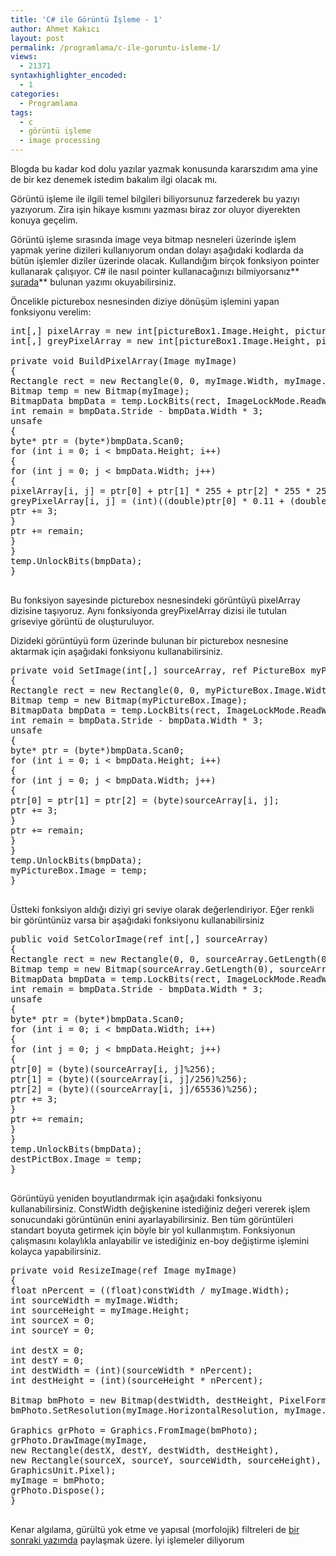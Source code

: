 ```yaml
---
title: 'C# ile Görüntü İşleme - 1'
author: Ahmet Kakıcı
layout: post
permalink: /programlama/c-ile-goruntu-isleme-1/
views:
  - 21371
syntaxhighlighter_encoded:
  - 1
categories:
  - Programlama
tags:
  - c
  - görüntü işleme
  - image processing
---
```

Blogda bu kadar kod dolu yazılar yazmak konusunda kararszıdım ama yine de bir kez denemek istedim bakalım ilgi olacak mı.

Görüntü işleme ile ilgili temel bilgileri biliyorsunuz farzederek bu yazıyı yazıyorum. Zira işin hikaye kısmını yazması biraz zor oluyor diyerekten konuya geçelim.

<!--more-->

Görüntü işleme sırasında image veya bitmap nesneleri üzerinde işlem yapmak yerine dizileri kullanıyorum ondan dolayı aşağıdaki kodlarda da bütün işlemler diziler üzerinde olacak. Kullandığım birçok fonksiyon pointer kullanarak çalışıyor. C# ile nasıl pointer kullanacağınızı bilmiyorsanız** [şurada][1]** bulunan yazımı okuyabilirsiniz.

Öncelikle picturebox nesnesinden diziye dönüşüm işlemini yapan fonksiyonu verelim:

<pre class="brush: csharp; title: ; notranslate" title="">int[,] pixelArray = new int[pictureBox1.Image.Height, pictureBox1.Image.Width];
int[,] greyPixelArray = new int[pictureBox1.Image.Height, pictureBox1.Image.Width];

private void BuildPixelArray(Image myImage)
{
Rectangle rect = new Rectangle(0, 0, myImage.Width, myImage.Height);
Bitmap temp = new Bitmap(myImage);
BitmapData bmpData = temp.LockBits(rect, ImageLockMode.ReadWrite, PixelFormat.Format24bppRgb);
int remain = bmpData.Stride - bmpData.Width * 3;
unsafe
{
byte* ptr = (byte*)bmpData.Scan0;
for (int i = 0; i &lt; bmpData.Height; i++)
{
for (int j = 0; j &lt; bmpData.Width; j++)
{
pixelArray[i, j] = ptr[0] + ptr[1] * 255 + ptr[2] * 255 * 255;
greyPixelArray[i, j] = (int)((double)ptr[0] * 0.11 + (double)ptr[1] * 0.59 + (double)ptr[2] * 0.3);
ptr += 3;
}
ptr += remain;
}
}
temp.UnlockBits(bmpData);
}

</pre>

Bu fonksiyon sayesinde picturebox nesnesindeki görüntüyü pixelArray dizisine taşıyoruz. Aynı fonksiyonda greyPixelArray dizisi ile tutulan griseviye görüntü de oluşturuluyor.

Dizideki görüntüyü form üzerinde bulunan bir picturebox nesnesine aktarmak için aşağıdaki fonksiyonu kullanabilirsiniz.

<pre class="brush: csharp; title: ; notranslate" title="">private void SetImage(int[,] sourceArray, ref PictureBox myPictureBox)
{
Rectangle rect = new Rectangle(0, 0, myPictureBox.Image.Width, myPictureBox.Image.Height);
Bitmap temp = new Bitmap(myPictureBox.Image);
BitmapData bmpData = temp.LockBits(rect, ImageLockMode.ReadWrite, PixelFormat.Format24bppRgb);
int remain = bmpData.Stride - bmpData.Width * 3;
unsafe
{
byte* ptr = (byte*)bmpData.Scan0;
for (int i = 0; i &lt; bmpData.Height; i++)
{
for (int j = 0; j &lt; bmpData.Width; j++)
{
ptr[0] = ptr[1] = ptr[2] = (byte)sourceArray[i, j];
ptr += 3;
}
ptr += remain;
}
}
temp.UnlockBits(bmpData);
myPictureBox.Image = temp;
}

</pre>

Üstteki fonksiyon aldığı diziyi gri seviye olarak değerlendiriyor. Eğer renkli bir görüntünüz varsa bir aşağıdaki fonksiyonu kullanabilirsiniz

<pre class="brush: csharp; title: ; notranslate" title="">public void SetColorImage(ref int[,] sourceArray)
{
Rectangle rect = new Rectangle(0, 0, sourceArray.GetLength(0), sourceArray.GetLength(1));
Bitmap temp = new Bitmap(sourceArray.GetLength(0), sourceArray.GetLength(1));
BitmapData bmpData = temp.LockBits(rect, ImageLockMode.ReadWrite, PixelFormat.Format24bppRgb);
int remain = bmpData.Stride - bmpData.Width * 3;
unsafe
{
byte* ptr = (byte*)bmpData.Scan0;
for (int i = 0; i &lt; bmpData.Width; i++)
{
for (int j = 0; j &lt; bmpData.Height; j++)
{
ptr[0] = (byte)(sourceArray[i, j]%256);
ptr[1] = (byte)((sourceArray[i, j]/256)%256);
ptr[2] = (byte)((sourceArray[i, j]/65536)%256);
ptr += 3;
}
ptr += remain;
}
}
temp.UnlockBits(bmpData);
destPictBox.Image = temp;
}

</pre>

Görüntüyü yeniden boyutlandırmak için aşağıdaki fonksiyonu kullanabilirsiniz. ConstWidth değişkenine istediğiniz değeri vererek işlem sonucundaki görüntünün enini ayarlayabilirsiniz. Ben tüm görüntüleri standart boyuta getirmek için böyle bir yol kullanmıştım. Fonksiyonun çalışmasını kolaylıkla anlayabilir ve istediğiniz en-boy değiştirme işlemini kolayca yapabilirsiniz.

<pre class="brush: csharp; title: ; notranslate" title="">private void ResizeImage(ref Image myImage)
{
float nPercent = ((float)constWidth / myImage.Width);
int sourceWidth = myImage.Width;
int sourceHeight = myImage.Height;
int sourceX = 0;
int sourceY = 0;

int destX = 0;
int destY = 0;
int destWidth = (int)(sourceWidth * nPercent);
int destHeight = (int)(sourceHeight * nPercent);

Bitmap bmPhoto = new Bitmap(destWidth, destHeight, PixelFormat.Format24bppRgb);
bmPhoto.SetResolution(myImage.HorizontalResolution, myImage.VerticalResolution);

Graphics grPhoto = Graphics.FromImage(bmPhoto);
grPhoto.DrawImage(myImage,
new Rectangle(destX, destY, destWidth, destHeight),
new Rectangle(sourceX, sourceY, sourceWidth, sourceHeight),
GraphicsUnit.Pixel);
myImage = bmPhoto;
grPhoto.Dispose();
}

</pre>

Kenar algılama, gürültü yok etme ve yapısal (morfolojik) filtreleri de [bir sonraki yazımda][2] paylaşmak üzere. İyi işlemeler diliyorum

 [1]: http://www.ahmetkakici.com/yazilim/pointer-ve-c/
 [2]: http://www.ahmetkakici.com/programlama/c-ile-goruntu-isleme-2/